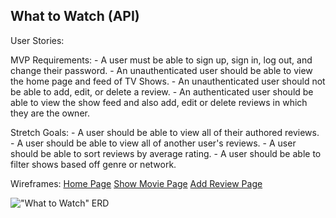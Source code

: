 ## What to Watch (API)

User Stories:

MVP Requirements:
    - A user must be able to sign up, sign in, log out, and change their password.
    - An unauthenticated user should be able to view the home page and feed of TV Shows.
    - An unauthenticated user should not be able to add, edit, or delete a review.
    - An authenticated user should be able to view the show feed and also add, edit or delete reviews in which they are the owner.

Stretch Goals:
    - A user should be able to view all of their authored reviews.
    - A user should be able to view all of another user's reviews.
    - A user should be able to sort reviews by average rating.
    - A user should be able to filter shows based off genre or network.

Wireframes:
[Home Page](http://framebox.org/AklYw)
[Show Movie Page](http://framebox.org/Aklzx)
[Add Review Page](http://framebox.org/Aklzx)

!["What to Watch" ERD](https://media.git.generalassemb.ly/user/24122/files/f50af780-4105-11ea-9a5f-b7830586cf5f)
